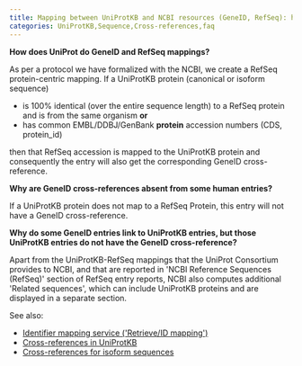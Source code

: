 ```yaml
---
title: Mapping between UniProtKB and NCBI resources (GeneID, RefSeq): how does it work?
categories: UniProtKB,Sequence,Cross-references,faq
---
```


**How does UniProt do GeneID and RefSeq mappings?**

As per a protocol we have formalized with the NCBI, we create a RefSeq protein-centric mapping. If a UniProtKB protein (canonical or isoform sequence)

-   is 100% identical (over the entire sequence length) to a RefSeq protein and is from the same organism **or**
-   has common EMBL/DDBJ/GenBank **protein** accession numbers (CDS, protein_id)

then that RefSeq accession is mapped to the UniProtKB protein and consequently the entry will also get the corresponding GeneID cross-reference.

**Why are GeneID cross-references absent from some human entries?**

If a UniProtKB protein does not map to a RefSeq Protein, this entry will not have a GeneID cross-reference.

**Why do some GeneID entries link to UniProtKB entries, but those UniProtKB entries do not have the GeneID cross-reference?**

Apart from the UniProtKB-RefSeq mappings that the UniProt Consortium provides to NCBI, and that are reported in 'NCBI Reference Sequences (RefSeq)' section of RefSeq entry reports, NCBI also computes additional 'Related sequences', which can include UniProtKB proteins and are displayed in a separate section.

See also:

-   [Identifier mapping service ('Retrieve/ID mapping')](http://www.uniprot.org/uploadlists)
-   [Cross-references in UniProtKB](http://www.uniprot.org/help/cross-references%5Fin%5Funiprotkb)
-   [Cross-references for isoform sequences](http://www.uniprot.org/help/isoform%5Fcrossreferences)
